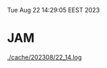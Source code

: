 Tue Aug 22 14:29:05 EEST 2023
# JAM
<a href='./cache/202308/22_14.log'>./cache/202308/22_14.log</a>
